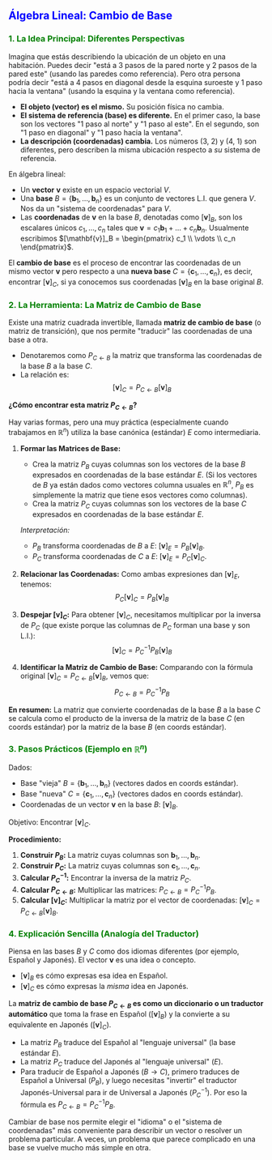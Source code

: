 

## <span style="color:blue;">Álgebra Lineal: Cambio de Base</span>

### <span style="color:green;">1. La Idea Principal: Diferentes Perspectivas</span>

Imagina que estás describiendo la ubicación de un objeto en una habitación. Puedes decir "está a 3 pasos de la pared norte y 2 pasos de la pared este" (usando las paredes como referencia). Pero otra persona podría decir "está a 4 pasos en diagonal desde la esquina suroeste y 1 paso hacia la ventana" (usando la esquina y la ventana como referencia).

*   **El objeto (vector) es el mismo.** Su posición física no cambia.
*   **El sistema de referencia (base) es diferente.** En el primer caso, la base son los vectores "1 paso al norte" y "1 paso al este". En el segundo, son "1 paso en diagonal" y "1 paso hacia la ventana".
*   **La descripción (coordenadas) cambia.** Los números (3, 2) y (4, 1) son diferentes, pero describen la misma ubicación respecto a *su* sistema de referencia.

En álgebra lineal:

*   Un **vector** $\mathbf{v}$ existe en un espacio vectorial $V$.
*   Una **base** $B = \{\mathbf{b}_1, \dots, \mathbf{b}_n\}$ es un conjunto de vectores L.I. que genera $V$. Nos da un "sistema de coordenadas" para $V$.
*   Las **coordenadas** de $\mathbf{v}$ en la base $B$, denotadas como $[\mathbf{v}]_B$, son los escalares únicos $c_1, \dots, c_n$ tales que $\mathbf{v} = c_1 \mathbf{b}_1 + \dots + c_n \mathbf{b}_n$. Usualmente escribimos $[\mathbf{v}]_B = \begin{pmatrix} c_1 \\ \vdots \\ c_n \end{pmatrix}$.

El **cambio de base** es el proceso de encontrar las coordenadas de un mismo vector $\mathbf{v}$ pero respecto a una **nueva base** $C = \{\mathbf{c}_1, \dots, \mathbf{c}_n\}$, es decir, encontrar $[\mathbf{v}]_C$, si ya conocemos sus coordenadas $[\mathbf{v}]_B$ en la base original $B$.

### <span style="color:green;">2. La Herramienta: La Matriz de Cambio de Base</span>

Existe una matriz cuadrada invertible, llamada **matriz de cambio de base** (o matriz de transición), que nos permite "traducir" las coordenadas de una base a otra.

*   Denotaremos como $P_{C \leftarrow B}$ la matriz que transforma las coordenadas de la base $B$ a la base $C$.
*   La relación es:
    $$ [\mathbf{v}]_C = P_{C \leftarrow B} [\mathbf{v}]_B $$

**¿Cómo encontrar esta matriz $P_{C \leftarrow B}$?**

Hay varias formas, pero una muy práctica (especialmente cuando trabajamos en $\mathbb{R}^n$) utiliza la base canónica (estándar) $E$ como intermediaria.

1.  **Formar las Matrices de Base:**
    *   Crea la matriz $P_B$ cuyas columnas son los vectores de la base $B$ expresados en coordenadas de la base estándar $E$. (Si los vectores de $B$ ya están dados como vectores columna usuales en $\mathbb{R}^n$, $P_B$ es simplemente la matriz que tiene esos vectores como columnas).
    *   Crea la matriz $P_C$ cuyas columnas son los vectores de la base $C$ expresados en coordenadas de la base estándar $E$.

    *Interpretación:*
    *   $P_B$ transforma coordenadas de $B$ a $E$: $[\mathbf{v}]_E = P_B [\mathbf{v}]_B$.
    *   $P_C$ transforma coordenadas de $C$ a $E$: $[\mathbf{v}]_E = P_C [\mathbf{v}]_C$.

2.  **Relacionar las Coordenadas:**
    Como ambas expresiones dan $[\mathbf{v}]_E$, tenemos:
    $$ P_C [\mathbf{v}]_C = P_B [\mathbf{v}]_B $$

3.  **Despejar $[\mathbf{v}]_C$:**
    Para obtener $[\mathbf{v}]_C$, necesitamos multiplicar por la inversa de $P_C$ (que existe porque las columnas de $P_C$ forman una base y son L.I.):
    $$ [\mathbf{v}]_C = P_C^{-1} P_B [\mathbf{v}]_B $$

4.  **Identificar la Matriz de Cambio de Base:**
    Comparando con la fórmula original $[\mathbf{v}]_C = P_{C \leftarrow B} [\mathbf{v}]_B$, vemos que:
    $$ P_{C \leftarrow B} = P_C^{-1} P_B $$

**En resumen:** La matriz que convierte coordenadas de la base $B$ a la base $C$ se calcula como el producto de la inversa de la matriz de la base $C$ (en coords estándar) por la matriz de la base $B$ (en coords estándar).

### <span style="color:green;">3. Pasos Prácticos (Ejemplo en $\mathbb{R}^n$)</span>

Dados:
*   Base "vieja" $B = \{\mathbf{b}_1, \dots, \mathbf{b}_n\}$ (vectores dados en coords estándar).
*   Base "nueva" $C = \{\mathbf{c}_1, \dots, \mathbf{c}_n\}$ (vectores dados en coords estándar).
*   Coordenadas de un vector $\mathbf{v}$ en la base $B$: $[\mathbf{v}]_B$.

Objetivo: Encontrar $[\mathbf{v}]_C$.

**Procedimiento:**

1.  **Construir $P_B$:** La matriz cuyas columnas son $\mathbf{b}_1, \dots, \mathbf{b}_n$.
2.  **Construir $P_C$:** La matriz cuyas columnas son $\mathbf{c}_1, \dots, \mathbf{c}_n$.
3.  **Calcular $P_C^{-1}$:** Encontrar la inversa de la matriz $P_C$.
4.  **Calcular $P_{C \leftarrow B}$:** Multiplicar las matrices: $P_{C \leftarrow B} = P_C^{-1} P_B$.
5.  **Calcular $[\mathbf{v}]_C$:** Multiplicar la matriz por el vector de coordenadas: $[\mathbf{v}]_C = P_{C \leftarrow B} [\mathbf{v}]_B$.

### <span style="color:green;">4. Explicación Sencilla (Analogía del Traductor)</span>

Piensa en las bases $B$ y $C$ como dos idiomas diferentes (por ejemplo, Español y Japonés). El vector $\mathbf{v}$ es una idea o concepto.

*   $[\mathbf{v}]_B$ es cómo expresas esa idea en Español.
*   $[\mathbf{v}]_C$ es cómo expresas la *misma* idea en Japonés.

La **matriz de cambio de base $P_{C \leftarrow B}$ es como un diccionario o un traductor automático** que toma la frase en Español ($[\mathbf{v}]_B$) y la convierte a su equivalente en Japonés ($[\mathbf{v}]_C$).

*   La matriz $P_B$ traduce del Español al "lenguaje universal" (la base estándar $E$).
*   La matriz $P_C$ traduce del Japonés al "lenguaje universal" ($E$).
*   Para traducir de Español a Japonés ($B \to C$), primero traduces de Español a Universal ($P_B$), y luego necesitas "invertir" el traductor Japonés-Universal para ir de Universal a Japonés ($P_C^{-1}$). Por eso la fórmula es $P_{C \leftarrow B} = P_C^{-1} P_B$.

Cambiar de base nos permite elegir el "idioma" o el "sistema de coordenadas" más conveniente para describir un vector o resolver un problema particular. A veces, un problema que parece complicado en una base se vuelve mucho más simple en otra.